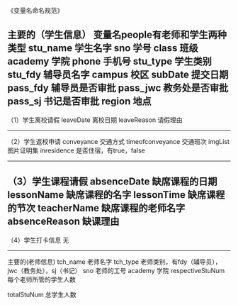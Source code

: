 《变量名命名规范》

主要的（学生信息）	变量名people有老师和学生两种类型
stu_name	学生名字
sno	学号
class	班级
academy	学院
phone	手机号
stu_type	学生类别
stu_fdy	辅导员名字
campus	校区
subDate	提交日期
pass_fdy	辅导员是否审批
pass_jwc	教务处是否审批
pass_sj	书记是否审批
region	地点
---

（1）学生离校请假
leaveDate		离校日期
leaveReason	请假理由

---

（2）学生返校申请
conveyance	交通方式
timeofconveyance	交通班次
imgList      图片证明集
inresidence	是否住宿，有true，false

---
（3）学生课程请假
absenceDate	缺席课程的日期
lessonName	缺席课程的名字
lessonTime	缺席课程的节次
teacherName	缺席课程的老师名字
absenceReason	缺课理由
----
（4）学生打卡信息
无

---

主要的(老师信息)
tch_name	老师名字
tch_type		老师类别，有fdy（辅导员），jwc（教务处），sj（书记）
sno	老师的工号 
academy	     学院
respectiveStuNum	每个老师所管的学生人数

totalStuNum	总学生人数
